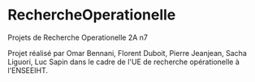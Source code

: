 # RechercheOperationelle
Projets de Recherche Operationelle 2A n7

Projet réalisé par Omar Bennani, Florent Duboit, Pierre Jeanjean, Sacha Liguori, Luc Sapin dans le cadre de l'UE de recherche opérationelle à l'ENSEEIHT.
